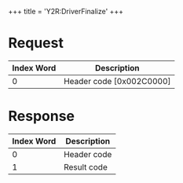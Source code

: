 +++
title = 'Y2R:DriverFinalize'
+++

# Request

| Index Word | Description                |
|------------|----------------------------|
| 0          | Header code \[0x002C0000\] |

# Response

| Index Word | Description |
|------------|-------------|
| 0          | Header code |
| 1          | Result code |
